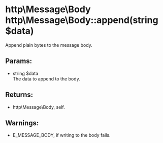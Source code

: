 # http\Message\Body http\Message\Body::append(string $data)

Append plain bytes to the message body.

## Params:

* string $data  
  The data to append to the body.

## Returns:

* http\Message\Body, self.


## Warnings:

* E_MESSAGE_BODY, if writing to the body fails.
